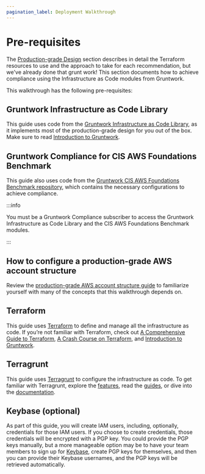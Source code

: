 ```yaml
---
pagination_label: Deployment Walkthrough
---
```


# Pre-requisites

The [Production-grade Design](../2-production-grade-design/0-intro.md) section describes in detail the Terraform resources to use and the approach to take for
each recommendation, but we've already done that grunt work! This section documents how to achieve compliance using the Infrastructure as Code modules from Gruntwork.

This walkthrough has the following pre-requisites:

## Gruntwork Infrastructure as Code Library

This guide uses code from the [Gruntwork Infrastructure as Code Library](https://gruntwork.io/infrastructure-as-code-library/), as it
implements most of the production-grade design for you out of the box. Make sure to read
[Introduction to Gruntwork](/docs/intro/overview/intro-to-gruntwork).

## Gruntwork Compliance for CIS AWS Foundations Benchmark

This guide also uses code from the [Gruntwork CIS AWS
Foundations Benchmark repository](https://gruntwork.io/achieve-compliance), which contains the necessary configurations to achieve compliance.

:::info

You must be a <span className="js-subscribe-cta">Gruntwork Compliance subscriber</span> to access the Gruntwork
Infrastructure as Code Library and the CIS AWS Foundations Benchmark modules.

:::

## How to configure a production-grade AWS account structure

Review the [production-grade AWS account structure guide](https://gruntwork.io/guides/foundations/how-to-configure-production-grade-aws-account-structure/) to familiarize yourself with many of the concepts that this walkthrough depends on.

## Terraform

This guide uses [Terraform](https://www.terraform.io/) to define and manage all the infrastructure as code. If
you’re not familiar with Terraform, check out
[A Comprehensive Guide to Terraform](https://blog.gruntwork.io/a-comprehensive-guide-to-terraform-b3d32832baca),
[A Crash Course on Terraform](https://training.gruntwork.io/p/terraform), and
[Introduction to Gruntwork](/docs/intro/overview/intro-to-gruntwork).

## Terragrunt

This guide uses [Terragrunt](https://terragrunt.gruntwork.io/) to configure the infrastructure as code. To get familiar
with Terragrunt, explore the [features](https://terragrunt.gruntwork.io/docs/#features), read the [guides](https://terragrunt.gruntwork.io/docs/getting-started/quick-start/),
or dive into the [documentation](https://terragrunt.gruntwork.io/docs/).

## Keybase (optional)

As part of this guide, you will create IAM users, including, optionally, credentials for those IAM users. If you
choose to create credentials, those credentials will be encrypted with a PGP key. You could provide the PGP keys
manually, but a more manageable option may be to have your team members to sign up for [Keybase](https://keybase.io),
create PGP keys for themselves, and then you can provide their Keybase usernames, and the PGP keys will be retrieved
automatically.


<!-- ##DOCS-SOURCER-START
{"sourcePlugin":"Local File Copier","hash":"bfc10d26a6e159ea84002281be9be6ff"}
##DOCS-SOURCER-END -->
